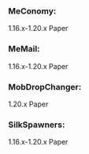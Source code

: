 ### MeConomy:

1.16.x-1.20.x Paper

### MeMail:

1.16.x-1.20.x Paper

### MobDropChanger:

1.20.x Paper

### SilkSpawners:

1.16.x-1.20.x Paper
